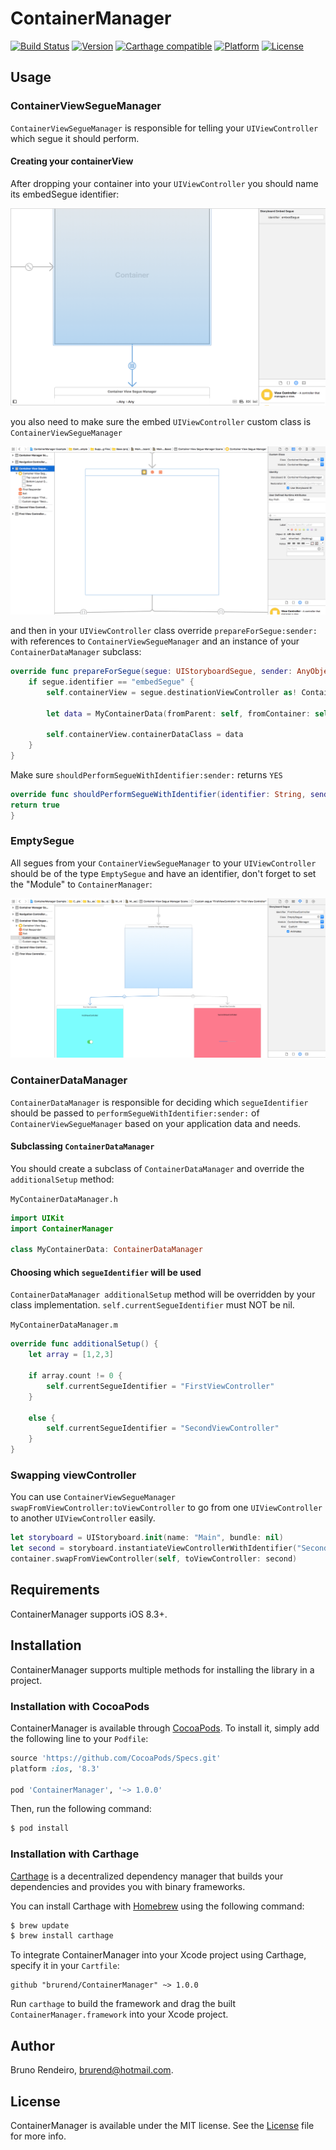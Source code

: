 # ContainerManager

[![Build Status](https://travis-ci.org/brurend/ContainerManager.svg?branch=master)](https://travis-ci.org/brurend/ContainerManager)
[![Version](https://img.shields.io/cocoapods/v/ContainerManager.svg?style=flat)](http://cocoapods.org/pods/ContainerManager)
[![Carthage compatible](https://img.shields.io/badge/Carthage-compatible-4BC51D.svg?style=flat)](https://github.com/Carthage/Carthage)
[![Platform](https://img.shields.io/cocoapods/p/ContainerManager.svg?style=flat)](http://cocoapods.org/pods/ContainerManager)
[![License](https://img.shields.io/cocoapods/l/ContainerManager.svg?style=flat)](http://cocoapods.org/pods/ContainerManager)

## Usage

### ContainerViewSegueManager

`ContainerViewSegueManager` is responsible for telling your `UIViewController` which segue it should perform.

#### Creating your containerView

After dropping your container into your `UIViewController` you should name its embedSegue identifier:

![Screenshots/EmbedSegueSS.png](Screenshots/EmbedSegueSS.png)

you also need to make sure the embed `UIViewController` custom class is `ContainerViewSegueManager`

![Screenshots/ContainerViewSegueManagerSS.png](Screenshots/ContainerViewSegueManagerSS.png)

and then in your `UIViewController` class override `prepareForSegue:sender:` with references to `ContainerViewSegueManager` and
an instance of your `ContainerDataManager` subclass:

```swift
override func prepareForSegue(segue: UIStoryboardSegue, sender: AnyObject?) {
    if segue.identifier == "embedSegue" {
    	self.containerView = segue.destinationViewController as! ContainerViewSegueManager
            
        let data = MyContainerData(fromParent: self, fromContainer: self.containerView)
            
        self.containerView.containerDataClass = data
    }
}
```

Make sure `shouldPerformSegueWithIdentifier:sender:` returns `YES`

```swift
override func shouldPerformSegueWithIdentifier(identifier: String, sender: AnyObject?) -> Bool {
return true
}
```

### EmptySegue

All segues from your `ContainerViewSegueManager` to your `UIViewController` should be of the type `EmptySegue` and have an identifier, don't forget to set the "Module" to `ContainerManager`:

![Screenshots/EmptySegueSS.png](Screenshots/EmptySegueSS.png)

### ContainerDataManager

`ContainerDataManager` is responsible for deciding which `segueIdentifier` should be passed to `performSegueWithIdentifier:sender:` of `ContainerViewSegueManager` based on your application data and needs.

#### Subclassing `ContainerDataManager`

You should create a subclass of `ContainerDataManager` and override the `additionalSetup` method:

`MyContainerDataManager.h`
```swift
import UIKit
import ContainerManager

class MyContainerData: ContainerDataManager
```

#### Choosing which `segueIdentifier` will be used

`ContainerDataManager additionalSetup` method will be overridden by your class implementation. `self.currentSegueIdentifier` must NOT be nil.

`MyContainerDataManager.m`
```swift
override func additionalSetup() {
    let array = [1,2,3]
        
    if array.count != 0 {
        self.currentSegueIdentifier = "FirstViewController"
    }
            
	else {
        self.currentSegueIdentifier = "SecondViewController"
    }
}
```

### Swapping viewController

You can use `ContainerViewSegueManager swapFromViewController:toViewController` to go from one `UIViewController` to another `UIViewController` easily.

```swift
let storyboard = UIStoryboard.init(name: "Main", bundle: nil)
let second = storyboard.instantiateViewControllerWithIdentifier("SecondViewController")        
container.swapFromViewController(self, toViewController: second)
```

## Requirements

ContainerManager supports iOS 8.3+.

## Installation
ContainerManager supports multiple methods for installing the library in a project.

### Installation with CocoaPods

ContainerManager is available through [CocoaPods](http://cocoapods.org). To install
it, simply add the following line to your `Podfile`:

```ruby
source 'https://github.com/CocoaPods/Specs.git'
platform :ios, '8.3'

pod 'ContainerManager', '~> 1.0.0'
```

Then, run the following command:

```bash
$ pod install
```

### Installation with Carthage

[Carthage](https://github.com/Carthage/Carthage) is a decentralized dependency manager that builds your dependencies and provides you with binary frameworks.

You can install Carthage with [Homebrew](http://brew.sh/) using the following command:

```bash
$ brew update
$ brew install carthage
```

To integrate ContainerManager into your Xcode project using Carthage, specify it in your `Cartfile`:

```ogdl
github "brurend/ContainerManager" ~> 1.0.0
```

Run `carthage` to build the framework and drag the built `ContainerManager.framework` into your Xcode project.

## Author

Bruno Rendeiro, brurend@hotmail.com.

## License

ContainerManager is available under the MIT license. See the [License](https://github.com/brurend/ContainerManager/blob/master/LICENSE.md) file for more info.
